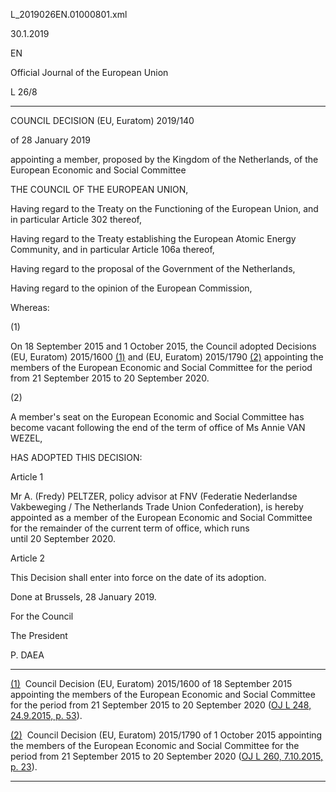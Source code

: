   L\_2019026EN.01000801.xml

  

30.1.2019   

EN

Official Journal of the European Union

L 26/8

* * *

COUNCIL DECISION (EU, Euratom) 2019/140

of 28 January 2019

appointing a member, proposed by the Kingdom of the Netherlands, of the European Economic and Social Committee

THE COUNCIL OF THE EUROPEAN UNION,

Having regard to the Treaty on the Functioning of the European Union, and in particular Article 302 thereof,

Having regard to the Treaty establishing the European Atomic Energy Community, and in particular Article 106a thereof,

Having regard to the proposal of the Government of the Netherlands,

Having regard to the opinion of the European Commission,

Whereas:

  

(1)

On 18 September 2015 and 1 October 2015, the Council adopted Decisions (EU, Euratom) 2015/1600 [(1)](#ntr1-L_2019026EN.01000801-E0001) and (EU, Euratom) 2015/1790 [(2)](#ntr2-L_2019026EN.01000801-E0002) appointing the members of the European Economic and Social Committee for the period from 21 September 2015 to 20 September 2020.

  

(2)

A member's seat on the European Economic and Social Committee has become vacant following the end of the term of office of Ms Annie VAN WEZEL,

HAS ADOPTED THIS DECISION:

Article 1

Mr A. (Fredy) PELTZER, policy advisor at FNV (Federatie Nederlandse Vakbeweging / The Netherlands Trade Union Confederation), is hereby appointed as a member of the European Economic and Social Committee for the remainder of the current term of office, which runs until 20 September 2020.

Article 2

This Decision shall enter into force on the date of its adoption.

Done at Brussels, 28 January 2019.

For the Council

The President

P. DAEA

* * *

[(1)](#ntc1-L_2019026EN.01000801-E0001)  Council Decision (EU, Euratom) 2015/1600 of 18 September 2015 appointing the members of the European Economic and Social Committee for the period from 21 September 2015 to 20 September 2020 ([OJ L 248, 24.9.2015, p. 53](./../../../../legal-content/EN/AUTO/?uri=OJ:L:2015:248:TOC)).

[(2)](#ntc2-L_2019026EN.01000801-E0002)  Council Decision (EU, Euratom) 2015/1790 of 1 October 2015 appointing the members of the European Economic and Social Committee for the period from 21 September 2015 to 20 September 2020 ([OJ L 260, 7.10.2015, p. 23](./../../../../legal-content/EN/AUTO/?uri=OJ:L:2015:260:TOC)).

* * *